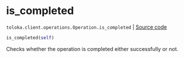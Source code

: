 # is_completed
`toloka.client.operations.Operation.is_completed` | [Source code](https://github.com/Toloka/toloka-kit/blob/v1.2.1/src/client/operations.py#L107)

```python
is_completed(self)
```

Checks whether the operation is completed either successfully or not.

